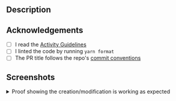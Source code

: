 ## Description 
<!-- A clear and detailed description of the changes, referencing issues if applicable -->

## Acknowledgements
- [ ] I read the [Activity Guidelines](https://github.com/PreMiD/Presences/blob/main/.github/CONTRIBUTING.md)
- [ ] I linted the code by running `yarn format`
- [ ] The PR title follows the repo's [commit conventions](https://github.com/PreMiD/Presences/blob/main/.github/COMMIT_CONVENTION.md)

## Screenshots
<details>
<summary> Proof showing the creation/modification is working as expected </summary>
<!-- 
    Screenshots of the activity settings (if applicable) and at least TWO screenshots of the activity displaying correctly
    Including these screenshots will assist the reviewing processes thus speeding up the process of the pull request being merged
-->



</details>
